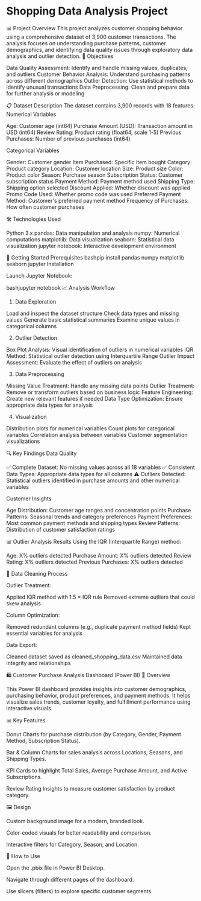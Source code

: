 # Shopping Data Analysis Project




📊 Project Overview
This project analyzes customer shopping behavior using a comprehensive dataset of 3,900 customer transactions. The analysis focuses on understanding purchase patterns, customer demographics, and identifying data quality issues through exploratory data analysis and outlier detection.
🎯 Objectives

Data Quality Assessment: Identify and handle missing values, duplicates, and outliers
Customer Behavior Analysis: Understand purchasing patterns across different demographics
Outlier Detection: Use statistical methods to identify unusual transactions
Data Preprocessing: Clean and prepare data for further analysis or modeling

📋 Dataset Description
The dataset contains 3,900 records with 18 features:
Numerical Variables

Age: Customer age (int64)
Purchase Amount (USD): Transaction amount in USD (int64)
Review Rating: Product rating (float64, scale 1-5)
Previous Purchases: Number of previous purchases (int64)

Categorical Variables

Gender: Customer gender
Item Purchased: Specific item bought
Category: Product category
Location: Customer location
Size: Product size
Color: Product color
Season: Purchase season
Subscription Status: Customer subscription status
Payment Method: Payment method used
Shipping Type: Shipping option selected
Discount Applied: Whether discount was applied
Promo Code Used: Whether promo code was used
Preferred Payment Method: Customer's preferred payment method
Frequency of Purchases: How often customer purchases

🛠️ Technologies Used

Python 3.x
pandas: Data manipulation and analysis
numpy: Numerical computations
matplotlib: Data visualization
seaborn: Statistical data visualization
jupyter notebook: Interactive development environment



🚀 Getting Started
Prerequisites
bashpip install pandas numpy matplotlib seaborn jupyter
Installation

Launch Jupyter Notebook:

bashjupyter notebook
📈 Analysis Workflow
1. Data Exploration

Load and inspect the dataset structure
Check data types and missing values
Generate basic statistical summaries
Examine unique values in categorical columns

2. Outlier Detection

Box Plot Analysis: Visual identification of outliers in numerical variables
IQR Method: Statistical outlier detection using Interquartile Range
Outlier Impact Assessment: Evaluate the effect of outliers on analysis

3. Data Preprocessing

Missing Value Treatment: Handle any missing data points
Outlier Treatment: Remove or transform outliers based on business logic
Feature Engineering: Create new relevant features if needed
Data Type Optimization: Ensure appropriate data types for analysis

4. Visualization

Distribution plots for numerical variables
Count plots for categorical variables
Correlation analysis between variables
Customer segmentation visualizations

🔍 Key Findings
Data Quality

✅ Complete Dataset: No missing values across all 18 variables
✅ Consistent Data Types: Appropriate data types for all columns
⚠️ Outliers Detected: Statistical outliers identified in purchase amounts and other numerical variables

Customer Insights

Age Distribution: Customer age ranges and concentration points
Purchase Patterns: Seasonal trends and category preferences
Payment Preferences: Most common payment methods and shipping types
Review Patterns: Distribution of customer satisfaction ratings

📊 Outlier Analysis Results
Using the IQR (Interquartile Range) method:

Age: X% outliers detected
Purchase Amount: X% outliers detected
Review Rating: X% outliers detected
Previous Purchases: X% outliers detected

🧹 Data Cleaning Process

Outlier Treatment:

Applied IQR method with 1.5 × IQR rule
Removed extreme outliers that could skew analysis


Column Optimization:

Removed redundant columns (e.g., duplicate payment method fields)
Kept essential variables for analysis


Data Export:

Cleaned dataset saved as cleaned_shopping_data.csv
Maintained data integrity and relationships



🛍️ Customer Purchase Analysis Dashboard (Power BI)
📌 Overview

This Power BI dashboard provides insights into customer demographics, purchasing behavior, product preferences, and payment methods. It helps visualize sales trends, customer loyalty, and fulfillment performance using interactive visuals.

📊 Key Features

Donut Charts for purchase distribution (by Category, Gender, Payment Method, Subscription Status).

Bar & Column Charts for sales analysis across Locations, Seasons, and Shipping Types.

KPI Cards to highlight Total Sales, Average Purchase Amount, and Active Subscriptions.

Review Rating Insights to measure customer satisfaction by product category.

🖼️ Design

Custom background image for a modern, branded look.

Color-coded visuals for better readability and comparison.

Interactive filters for Category, Season, and Location.

🚀 How to Use

Open the .pbix file in Power BI Desktop.

Navigate through different pages of the dashboard.

Use slicers (filters) to explore specific customer segments.
